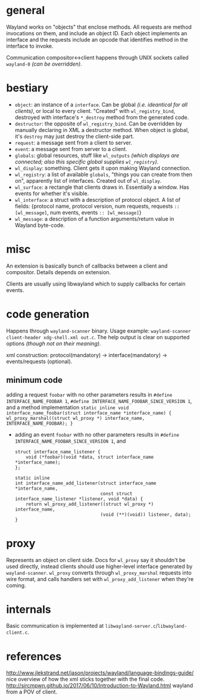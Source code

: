 # general

Wayland works on "objects" that enclose methods. All requests are method invocations on them, and include an object ID. Each object implements an interface and the requests include an opcode that identifies method in the interface to invoke.

Communication compositor↔client happens through UNIX sockets called `wayland-0` *(can be overridden)*.

# bestiary

* `object`: an instance of a `interface`. Can be global *(i.e. ideantical for all clients)*, or local to every client. "Created" with `wl_registry_bind`, destroyed with interface's `*_destroy` method from the generated code.
* `destructor`: the opposite of `wl_registry_bind`. Can be overridden by manually declaring in XML a destructor method. When object is global, it's `destroy` may just destroy the client-side part.
* `request`: a message sent from a client to server.
* `event`: a message sent from server to a client.
* `globals`: global resources, stuff like `wl_outputs` *(which displays are connected; also this specific global supplies `wl_registry`)*.
* `wl_display`: something. Client gets it upon making Wayland connection.
* `wl_registry`: a list of available `globals`, "things you can create from then on", apparently list of interfaces. Created out of `wl_display`.
* `wl_surface`: a rectangle that clients draws in. Essentially a window. Has events for whether it's visible.
* `wl_interface`: a struct with a description of protocol object. A list of fields: {protocol name, protocol version, num requests, requests `:: [wl_message]`, num events, events `:: [wl_message]`}
* `wl_message`: a description of a function arguments/return value in Wayland byte-code.

# misc

An extension is basically bunch of callbacks between a client and compositor. Details depends on extension.

Clients are usually using libwayland which to supply callbacks for certain events.

# code generation

Happens through `wayland-scanner` binary. Usage example: `wayland-scanner client-header xdg-shell.xml out.c`. The help output is clear on supported options *(though not on their meaning)*.

xml construction: protocol(mandatory) → interface(mandatory) → events/requests (optional).

## minimum code

adding a request `foobar` with no other parameters results in `#define INTERFACE_NAME_FOOBAR 1`, `#define INTERFACE_NAME_FOOBAR_SINCE_VERSION 1`, and a method implementation
    ```
    static inline
    void interface_name_foobar(struct interface_name *interface_name) {
        wl_proxy_marshal((struct wl_proxy *) interface_name, INTERFACE_NAME_FOOBAR);
    }
    ```

* adding an event `foobar` with no other parameters results in `#define INTERFACE_NAME_FOOBAR_SINCE_VERSION 1`, and
    ```
    struct interface_name_listener {
        void (*foobar)(void *data, struct interface_name *interface_name);
    };

    static inline
    int interface_name_add_listener(struct interface_name *interface_name,
                                    const struct interface_name_listener *listener, void *data) {
        return wl_proxy_add_listener((struct wl_proxy *) interface_name,
                                    (void (**)(void)) listener, data);
    }
    ```

# proxy

Represents an object on client side. Docs for `wl_proxy` say it shouldn't be used directly, instead clients should use higher-level interface generated by `wayland-scanner`. `wl_proxy` converts through `wl_proxy_marshal` requests into wire format, and calls handlers set with `wl_proxy_add_listener` when they're coming.

# internals

Basic communication is implemented at `libwayland-server.c`/`libwayland-client.c`.

# references

http://www.jlekstrand.net/jason/projects/wayland/language-bindings-guide/ nice overview of how the xml sticks together with the final code.
http://sircmpwn.github.io/2017/06/10/Introduction-to-Wayland.html wayland from a POV of client.
